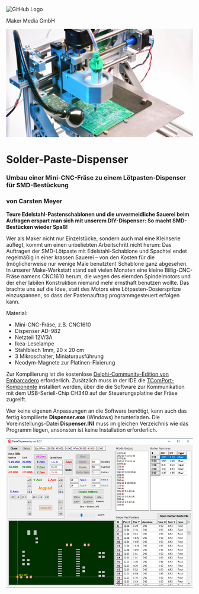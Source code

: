 ![GitHub Logo](http://www.heise.de/make/icons/make_logo.png)

Maker Media GmbH

![Aufmacher](https://github.com/MakeMagazinDE/Solder-Paste-Dispenser/blob/main/cnc1610_s.JPG)

# Solder-Paste-Dispenser

### Umbau einer Mini-CNC-Fräse zu einem Lötpasten-Dispenser für SMD-Bestückung

### von Carsten Meyer

**Teure Edelstahl-Pastenschablonen und die unvermeidliche Sauerei beim Aufragen erspart man sich mit unserem DIY-Dispenser: So macht SMD-Bestücken wieder Spaß!**

Wer als Maker nicht nur Einzelstücke, sondern auch mal eine Kleinserie auflegt, kommt um einen unbeliebten Arbeitschritt nicht herum: Das Auftragen der SMD-Lötpaste mit Edelstahl-Schablone und Spachtel endet regelmäßig in einer krassen Sauerei – von den Kosten für die (möglicherweise nur wenige Male benutzten) Schablone ganz abgesehen. In unserer Make-Werkstatt stand seit vielen Monaten eine kleine Billig-CNC-Fräse namens CNC1610 herum, die wegen des eiernden Spindelmotors und der eher labilen Konstruktion niemand mehr ernsthaft benutzen wollte. Das brachte uns auf die Idee, statt des Motors eine Lötpasten-Dosierspritze einzuspannen, so dass der Pastenauftrag programmgesteuert erfolgen kann.

Material:

* Mini-CNC-Fräse, z.B. CNC1610
* Dispenser AD-982
* Netzteil 12V/3A
* Ikea-Leselampe
* Stahlblech 1mm, 20 x 20 cm
* 3 Mikroschalter, Miniaturausführung
* Neodym-Magnete zur Platinen-Fixierung

Zur Kompilierung ist die kostenlose [Delphi-Community-Edition von Embarcadero](https://www.embarcadero.com/de/products/delphi/starter/free-download) erforderlich. Zusätzlich muss in der IDE die [TComPort-Komponente](https://sourceforge.net/projects/comport/) installiert werden, über die die Software zur Kommunikation mit dem USB-Seriell-Chip CH340 auf der Steuerungsplatine der Fräse zugreift.

Wer keine eigenen Anpassungen an die Software benötigt, kann auch das fertig kompilierte **Dispenser.exe** (Windows) herunterladen. Die Voreinstellungs-Datei **Dispenser.INI** muss im gleichen Verzeichnis wie das Programm liegen, ansonsten ist keine Installation erforderlich.

![Screenshot](https://github.com/MakeMagazinDE/Solder-Paste-Dispenser/blob/main/dispenser_screen.png)
